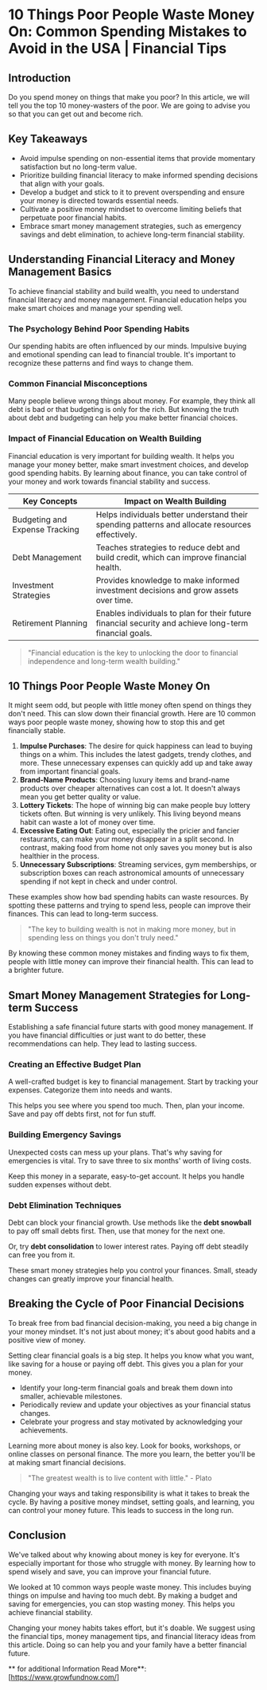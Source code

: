 # 10 Things Poor People Waste Money On: Common Spending Mistakes to Avoid in the USA | Financial Tips

## Introduction
Do you spend money on things that make you poor? In this article, we will tell you the top 10 money-wasters of the poor. We are going to advise you so that you can get out and become rich.

## Key Takeaways
- Avoid impulse spending on non-essential items that provide momentary satisfaction but no long-term value.
- Prioritize building financial literacy to make informed spending decisions that align with your goals.
- Develop a budget and stick to it to prevent overspending and ensure your money is directed towards essential needs.
- Cultivate a positive money mindset to overcome limiting beliefs that perpetuate poor financial habits.
- Embrace smart money management strategies, such as emergency savings and debt elimination, to achieve long-term financial stability.

## Understanding Financial Literacy and Money Management Basics
To achieve financial stability and build wealth, you need to understand financial literacy and money management. Financial education helps you make smart choices and manage your spending well.

### The Psychology Behind Poor Spending Habits
Our spending habits are often influenced by our minds. Impulsive buying and emotional spending can lead to financial trouble. It's important to recognize these patterns and find ways to change them.

### Common Financial Misconceptions
Many people believe wrong things about money. For example, they think all debt is bad or that budgeting is only for the rich. But knowing the truth about debt and budgeting can help you make better financial choices.

### Impact of Financial Education on Wealth Building
Financial education is very important for building wealth. It helps you manage your money better, make smart investment choices, and develop good spending habits. By learning about finance, you can take control of your money and work towards financial stability and success.

| Key Concepts                  | Impact on Wealth Building |
|-------------------------------|---------------------------|
| Budgeting and Expense Tracking | Helps individuals better understand their spending patterns and allocate resources effectively. |
| Debt Management               | Teaches strategies to reduce debt and build credit, which can improve financial health. |
| Investment Strategies         | Provides knowledge to make informed investment decisions and grow assets over time. |
| Retirement Planning           | Enables individuals to plan for their future financial security and achieve long-term financial goals. |

> "Financial education is the key to unlocking the door to financial independence and long-term wealth building."

## 10 Things Poor People Waste Money On
It might seem odd, but people with little money often spend on things they don't need. This can slow down their financial growth. Here are 10 common ways poor people waste money, showing how to stop this and get financially stable.

1. **Impulse Purchases**: The desire for quick happiness can lead to buying things on a whim. This includes the latest gadgets, trendy clothes, and more. These unnecessary expenses can quickly add up and take away from important financial goals.
2. **Brand-Name Products**: Choosing luxury items and brand-name products over cheaper alternatives can cost a lot. It doesn't always mean you get better quality or value.
3. **Lottery Tickets**: The hope of winning big can make people buy lottery tickets often. But winning is very unlikely. This living beyond means habit can waste a lot of money over time.
4. **Excessive Eating Out**: Eating out, especially the pricier and fancier restaurants, can make your money disappear in a split second. In contrast, making food from home not only saves you money but is also healthier in the process.
5. **Unnecessary Subscriptions**: Streaming services, gym memberships, or subscription boxes can reach astronomical amounts of unnecessary spending if not kept in check and under control.

These examples show how bad spending habits can waste resources. By spotting these patterns and trying to spend less, people can improve their finances. This can lead to long-term success.

> "The key to building wealth is not in making more money, but in spending less on things you don't truly need."

By knowing these common money mistakes and finding ways to fix them, people with little money can improve their financial health. This can lead to a brighter future.

## Smart Money Management Strategies for Long-term Success
Establishing a safe financial future starts with good money management. If you have financial difficulties or just want to do better, these recommendations can help. They lead to lasting success.

### Creating an Effective Budget Plan
A well-crafted budget is key to financial management. Start by tracking your expenses. Categorize them into needs and wants.

This helps you see where you spend too much. Then, plan your income. Save and pay off debts first, not for fun stuff.

### Building Emergency Savings
Unexpected costs can mess up your plans. That's why saving for emergencies is vital. Try to save three to six months' worth of living costs.

Keep this money in a separate, easy-to-get account. It helps you handle sudden expenses without debt.

### Debt Elimination Techniques
Debt can block your financial growth. Use methods like the **debt snowball** to pay off small debts first. Then, use that money for the next one.

Or, try **debt consolidation** to lower interest rates. Paying off debt steadily can free you from it.

These smart money strategies help you control your finances. Small, steady changes can greatly improve your financial health.

## Breaking the Cycle of Poor Financial Decisions
To break free from bad financial decision-making, you need a big change in your money mindset. It's not just about money; it's about good habits and a positive view of money.

Setting clear financial goals is a big step. It helps you know what you want, like saving for a house or paying off debt. This gives you a plan for your money.

- Identify your long-term financial goals and break them down into smaller, achievable milestones.
- Periodically review and update your objectives as your financial status changes.
- Celebrate your progress and stay motivated by acknowledging your achievements.

Learning more about money is also key. Look for books, workshops, or online classes on personal finance. The more you learn, the better you'll be at making smart financial decisions.

> "The greatest wealth is to live content with little." - Plato

Changing your ways and taking responsibility is what it takes to break the cycle. By having a positive money mindset, setting goals, and learning, you can control your money future. This leads to success in the long run.

## Conclusion
We've talked about why knowing about money is key for everyone. It's especially important for those who struggle with money. By learning how to spend wisely and save, you can improve your financial future.

We looked at 10 common ways people waste money. This includes buying things on impulse and having too much debt. By making a budget and saving for emergencies, you can stop wasting money. This helps you achieve financial stability.

Changing your money habits takes effort, but it's doable. We suggest using the financial tips, money management tips, and financial literacy ideas from this article. Doing so can help you and your family have a better financial future.

** for additional Information Read More**: [https://www.growfundnow.com/]

